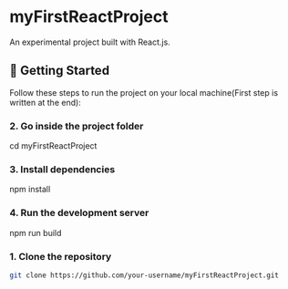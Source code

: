 # myFirstReactProject

An experimental project built with React.js.

## 🚀 Getting Started

Follow these steps to run the project on your local machine(First step is written at the end):


### 2. Go inside the project folder
cd myFirstReactProject

### 3. Install dependencies
npm install

### 4. Run the development server
npm run build


### 1. Clone the repository
```bash
git clone https://github.com/your-username/myFirstReactProject.git